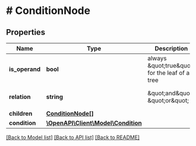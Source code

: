 # # ConditionNode

## Properties

Name | Type | Description | Notes
------------ | ------------- | ------------- | -------------
**is_operand** | **bool** | always \&quot;true\&quot; for the leaf of a tree | [optional] [default to true]
**relation** | **string** | \&quot;and\&quot;, \&quot;or\&quot; | [optional] [default to 'and']
**children** | [**ConditionNode[]**](ConditionNode.md) |  | [optional]
**condition** | [**\OpenAPI\Client\Model\Condition**](Condition.md) |  | [optional]

[[Back to Model list]](../../README.md#models) [[Back to API list]](../../README.md#endpoints) [[Back to README]](../../README.md)
